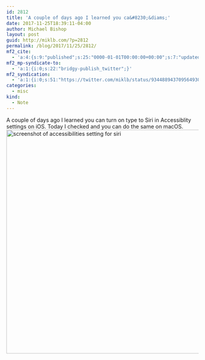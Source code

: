 ```yaml
---
id: 2812
title: 'A couple of days ago I learned you ca&#8230;&diams;'
date: 2017-11-25T18:39:11-04:00
author: Michael Bishop
layout: post
guid: http://miklb.com/?p=2812
permalink: /blog/2017/11/25/2812/
mf2_cite:
  - 'a:4:{s:9:"published";s:25:"0000-01-01T00:00:00+00:00";s:7:"updated";s:25:"0000-01-01T00:00:00+00:00";s:8:"category";a:1:{i:0;s:0:"";}s:6:"author";a:0:{}}'
mf2_mp-syndicate-to:
  - 'a:1:{i:0;s:22:"bridgy-publish_twitter";}'
mf2_syndication:
  - 'a:1:{i:0;s:51:"https://twitter.com/miklb/status/934488943709564930";}'
categories:
  - misc
kind:
  - Note
---
```

A couple of days ago I learned you can turn on type to Siri in Accessiblity settings on iOS. Today I checked and you can do the same on macOS.
<img src="https://miklb.com/content/uploads/2017/11/Accessibility_Siri_type.png" alt="screenshot of accessibilities setting for siri " width="780" height="588" class="u-photo alignnone size-full wp-image-2813" />